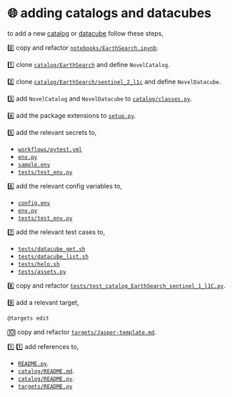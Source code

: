 # 🌐 adding catalogs and datacubes

to add a new [catalog](../catalog/) or [datacube](../datacube/) follow these steps,

0️⃣ copy and refactor [`notebooks/EarthSearch.ipynb`](../../notebooks/EarthSearch.ipynb).

1️⃣ clone [`catalog/EarthSearch`](../catalog/EarthSearch/) and define `NovelCatalog`.

2️⃣ clone [`catalog/EarthSearch/sentinel_2_l1c`](../catalog/EarthSearch/sentinel_2_l1c/) and define `NovelDatacube`.

3️⃣ add `NovelCatalog` and `NovelDatacube` to [`catalog/classes.py`](../catalog/classes.py).

4️⃣ add the package extensions to [`setup.py`](../../setup.py).

5️⃣ add the relevant secrets to,
- [`workflows/pytest.yml`](../../.github/workflows/pytest.yml)
- [`env.py`](../../bluer_geo/env.py)
- [`sample.env`](../../bluer_geo/sample.env)
- [`tests/test_env.py`](../../bluer_geo/tests/test_env.py)

6️⃣ add the relevant config variables to,
- [`config.env`](../../bluer_geo/config.env)
- [`env.py`](../../bluer_geo/env.py)
- [`tests/test_env.py`](../../bluer_geo/tests/test_env.py)

7️⃣ add the relevant test cases to,
- [`tests/datacube_get.sh`](../../bluer_geo/.abcli/tests/datacube_get.sh)
- [`tests/datacube_list.sh`](../../bluer_geo/.abcli/tests/datacube_list.sh)
- [`tests/help.sh`](../../bluer_geo/.abcli/tests/help.sh)
- [`tests/assets.py`](../../bluer_geo/tests/assets.py)

8️⃣ copy and refactor [`tests/test_catalog_EarthSearch_sentinel_1_l1C.py`](../../bluer_geo/tests/test_catalog_EarthSearch_sentinel_1_l1C.py).

9️⃣ add a relevant target,
```bash
@targets edit
```

🔟 copy and refactor [`targets/Jasper-template.md`](../../bluer_geo/watch/targets/Jasper-template.md).

1️⃣ 1️⃣ add references to,
- [`README.py`](../../bluer_geo/README.py).
- [`catalog/README.md`](../../bluer_geo/catalog/README.md).
- [`catalog/README.py`](../../bluer_geo/catalog/README.py).
- [`targets/README.py`](../../bluer_geo/watch/targets/README.py)